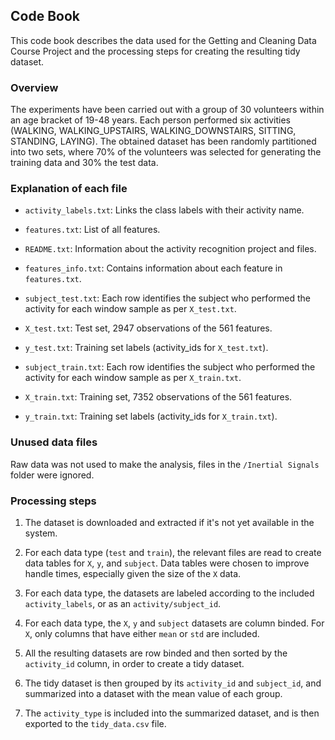 ## Code Book

This code book describes the data used for the Getting and Cleaning Data Course Project and the processing steps for creating the resulting tidy dataset.

### Overview

The experiments have been carried out with a group of 30 volunteers within an age bracket of 19-48 years. Each person performed six activities (WALKING, WALKING_UPSTAIRS, WALKING_DOWNSTAIRS, SITTING, STANDING, LAYING). The obtained dataset has been randomly partitioned into two sets, where 70% of the volunteers was selected for generating the training data and 30% the test data. 

### Explanation of each file

* `activity_labels.txt`: Links the class labels with their activity name.
* `features.txt`: List of all features.

* `README.txt`: Information about the activity recognition project and files.
* `features_info.txt`: Contains information about each feature in `features.txt`.

* `subject_test.txt`: Each row identifies the subject who performed the activity for each window sample as per `X_test.txt`.
* `X_test.txt`: Test set, 2947 observations of the 561 features.
* `y_test.txt`: Training set labels (activity_ids for `X_test.txt`).

* `subject_train.txt`: Each row identifies the subject who performed the activity for each window sample as per `X_train.txt`.
* `X_train.txt`: Training set, 7352 observations of the 561 features.
* `y_train.txt`: Training set labels (activity_ids for `X_train.txt`).

### Unused data files

Raw data was not used to make the analysis, files in the `/Inertial Signals` folder were ignored.

### Processing steps

1. The dataset is downloaded and extracted if it's not yet available in the system.

2. For each data type (`test` and `train`), the relevant files are read to create data tables for `X`, `y`, and `subject`. Data tables were chosen to improve handle times, especially given the size of the `X` data.

3. For each data type, the datasets are labeled according to the included `activity_labels`, or as an `activity/subject_id`.

4. For each data type, the `X`, `y` and `subject` datasets are column binded. For `X`, only columns that have either `mean` or `std` are included.

5. All the resulting datasets are row binded and then sorted by the `activity_id` column, in order to create a tidy dataset.

6. The tidy dataset is then grouped by its `activity_id` and `subject_id`, and summarized into a dataset with the mean value of each group.

7. The `activity_type` is included into the summarized dataset, and is then exported to the `tidy_data.csv` file.
